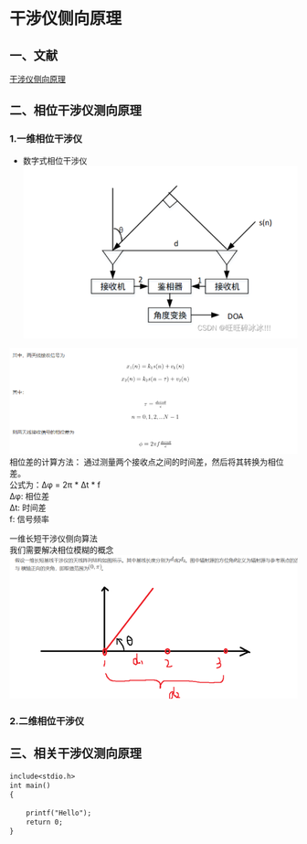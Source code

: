 # 干涉仪侧向原理  

##  一、文献

[干涉仪侧向原理](./thesis/干涉仪侧向原理.pdf)  

## 二、相位干涉仪测向原理  

### 1.一维相位干涉仪  
- 数字式相位干涉仪  
![](./picture/2_1.png)  

![](./picture/2_2.png)  
相位差的计算方法：
通过测量两个接收点之间的时间差，然后将其转换为相位差。  
公式为：Δφ = 2π * Δt * f  
Δφ: 相位差  
Δt: 时间差  
f: 信号频率  

一维长短干涉仪侧向算法  
我们需要解决相位模糊的概念  
![](./picture/2_3.png)  




### 2.二维相位干涉仪  


## 三、相关干涉仪测向原理  



```
include<stdio.h>
int main()
{

    printf("Hello");
    return 0;
}


```


